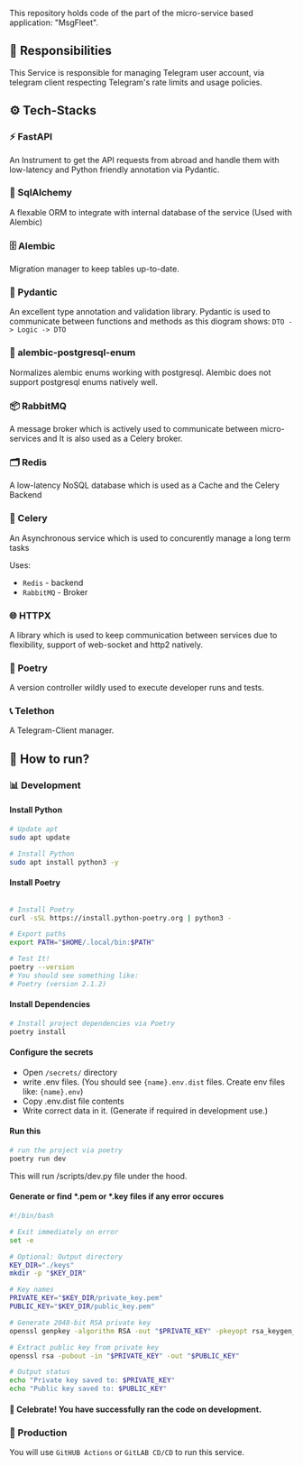 This repository holds code of the part of the micro-service based application: "MsgFleet". 

## 📌 Responsibilities
This Service is responsible for managing Telegram user account, via telegram client
respecting Telegram's rate limits and usage policies.


## ⚙️ Tech-Stacks

### ⚡️ FastAPI
An Instrument to get the API requests from abroad and handle them with low-latency and
Python friendly annotation via Pydantic.

### 🧾 SqlAlchemy
A flexable ORM to integrate with internal database of the service (Used with Alembic)

### 🗄 Alembic
Migration manager to keep tables up-to-date.

### 🔁 Pydantic
An excellent type annotation and validation library. Pydantic is used to communicate
between functions and methods as this diogram shows: ```DTO -> Logic -> DTO```

### 🔧 alembic-postgresql-enum
Normalizes alembic enums working with postgresql. Alembic does not support postgresql
enums natively well.

### 📦 RabbitMQ 
A message broker which is actively used to communicate between micro-services and
It is also used as a Celery broker.

### 🗂 Redis
A low-latency NoSQL database which is used as a Cache and the Celery Backend

### 📝 Celery
An Asynchronous service which is used to concurently manage a long term tasks

Uses:
  - ```Redis``` - backend
  - ```RabbitMQ``` - Broker

### 🌐 HTTPX
A library which is used to keep communication between services due to flexibility,
support of web-socket and http2 natively.

### 📍 Poetry
A version controller wildly used to execute developer runs and tests.

### 📞 Telethon
A Telegram-Client manager.

## 🚀 How to run?

### 📊 Development

#### Install Python
```bash
# Update apt
sudo apt update

# Install Python
sudo apt install python3 -y
```

#### Install Poetry

```bash

# Install Poetry
curl -sSL https://install.python-poetry.org | python3 -

# Export paths
export PATH="$HOME/.local/bin:$PATH"

# Test It!
poetry --version
# You should see something like:
# Poetry (version 2.1.2)


```

#### Install Dependencies

```bash
# Install project dependencies via Poetry
poetry install
```


#### Configure the secrets
  - Open ```/secrets/``` directory
  - write .env files. (You should see ```{name}.env.dist``` files. Create env files like: ```{name}.env```)
  - Copy .env.dist file contents
  - Write correct data in it. (Generate if required in development use.)

#### Run this
```bash
# run the project via poetry
poetry run dev
```

This will run /scripts/dev.py file under the hood.

#### Generate or find *.pem or *.key files if any error occures
```bash
#!/bin/bash

# Exit immediately on error
set -e

# Optional: Output directory
KEY_DIR="./keys"
mkdir -p "$KEY_DIR"

# Key names
PRIVATE_KEY="$KEY_DIR/private_key.pem"
PUBLIC_KEY="$KEY_DIR/public_key.pem"

# Generate 2048-bit RSA private key
openssl genpkey -algorithm RSA -out "$PRIVATE_KEY" -pkeyopt rsa_keygen_bits:2048

# Extract public key from private key
openssl rsa -pubout -in "$PRIVATE_KEY" -out "$PUBLIC_KEY"

# Output status
echo "Private key saved to: $PRIVATE_KEY"
echo "Public key saved to: $PUBLIC_KEY"
```

#### 🎉 Celebrate! You have successfully ran the code on development.

### 👥 Production
You will use ```GitHUB Actions``` or ```GitLAB CD/CD``` to run this service.
